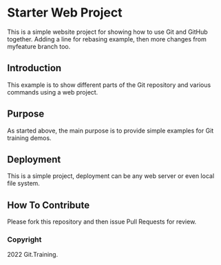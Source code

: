 # Starter Web Project

This is a simple website project for showing how to use Git and GitHub together.
Adding a line for rebasing example, then more changes from myfeature branch too.

## Introduction

This example is to show different parts of the Git repository and various commands using a web project.

## Purpose

As started above, the main purpose is to provide simple examples for Git training demos.

## Deployment

This is a simple project, deployment can be any web server or even local file system.

## How To Contribute

Please fork this repository and then issue Pull Requests for review.

### Copyright

2022 Git.Training.